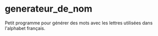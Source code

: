 # generateur_de_nom

Petit programme pour générer des mots avec les lettres utilisées dans l'alphabet français.

